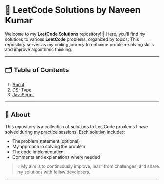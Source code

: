 # 🧠 LeetCode Solutions by Naveen Kumar

Welcome to my **LeetCode Solutions** repository! 🚀 Here, you'll find my solutions to various **LeetCode** problems, organized by topics. This repository serves as my coding journey to enhance problem-solving skills and improve algorithmic thinking.

---

## 🗂️ Table of Contents
1. [About](#about)
2. [DS- Type](#folder-structure)
3. [JavaScript](#languages-used)

---

## 📖 About
This repository is a collection of solutions to LeetCode problems I have solved during my practice sessions. Each solution includes:
- The problem statement (optional)
- My approach to solving the problem
- The code implementation
- Comments and explanations where needed

> 💡 My aim is to continuously improve, learn from challenges, and share my solutions with fellow developers.

---
